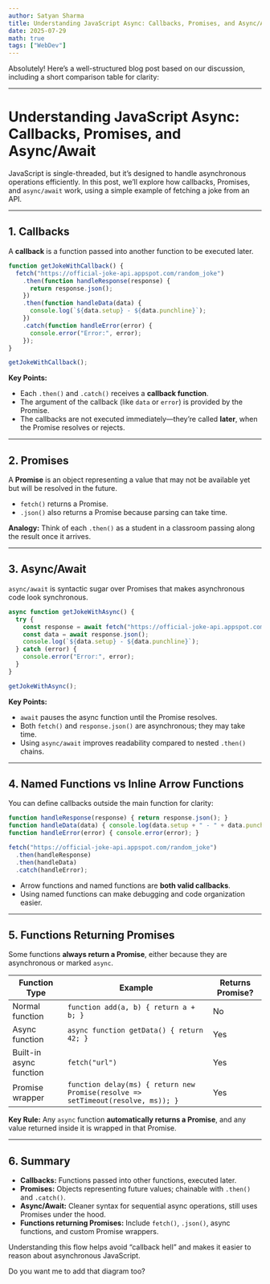```yaml
---
author: Satyan Sharma
title: Understanding JavaScript Async: Callbacks, Promises, and Async/Await
date: 2025-07-29
math: true
tags: ["WebDev"]
---
```

Absolutely! Here’s a well-structured blog post based on our discussion, including a short comparison table for clarity:

---

# Understanding JavaScript Async: Callbacks, Promises, and Async/Await

JavaScript is single-threaded, but it’s designed to handle asynchronous operations efficiently. In this post, we’ll explore how callbacks, Promises, and `async/await` work, using a simple example of fetching a joke from an API.

---

## 1. Callbacks

A **callback** is a function passed into another function to be executed later.

```javascript
function getJokeWithCallback() {
  fetch("https://official-joke-api.appspot.com/random_joke")
    .then(function handleResponse(response) {
      return response.json();
    })
    .then(function handleData(data) {
      console.log(`${data.setup} - ${data.punchline}`);
    })
    .catch(function handleError(error) {
      console.error("Error:", error);
    });
}

getJokeWithCallback();
```

**Key Points:**

* Each `.then()` and `.catch()` receives a **callback function**.
* The argument of the callback (like `data` or `error`) is provided by the Promise.
* The callbacks are not executed immediately—they’re called **later**, when the Promise resolves or rejects.

---

## 2. Promises

A **Promise** is an object representing a value that may not be available yet but will be resolved in the future.

* `fetch()` returns a Promise.
* `.json()` also returns a Promise because parsing can take time.

**Analogy:** Think of each `.then()` as a student in a classroom passing along the result once it arrives.

---

## 3. Async/Await

`async/await` is syntactic sugar over Promises that makes asynchronous code look synchronous.

```javascript
async function getJokeWithAsync() {
  try {
    const response = await fetch("https://official-joke-api.appspot.com/random_joke");
    const data = await response.json();
    console.log(`${data.setup} - ${data.punchline}`);
  } catch (error) {
    console.error("Error:", error);
  }
}

getJokeWithAsync();
```

**Key Points:**

* `await` pauses the async function until the Promise resolves.
* Both `fetch()` and `response.json()` are asynchronous; they may take time.
* Using `async/await` improves readability compared to nested `.then()` chains.

---

## 4. Named Functions vs Inline Arrow Functions

You can define callbacks outside the main function for clarity:

```javascript
function handleResponse(response) { return response.json(); }
function handleData(data) { console.log(data.setup + " - " + data.punchline); }
function handleError(error) { console.error(error); }

fetch("https://official-joke-api.appspot.com/random_joke")
  .then(handleResponse)
  .then(handleData)
  .catch(handleError);
```

* Arrow functions and named functions are **both valid callbacks**.
* Using named functions can make debugging and code organization easier.

---

## 5. Functions Returning Promises

Some functions **always return a Promise**, either because they are asynchronous or marked `async`.

| Function Type           | Example                                                                          | Returns Promise? |
| ----------------------- | -------------------------------------------------------------------------------- | ---------------- |
| Normal function         | `function add(a, b) { return a + b; }`                                           | No               |
| Async function          | `async function getData() { return 42; }`                                        | Yes              |
| Built-in async function | `fetch("url")`                                                                   | Yes              |
| Promise wrapper         | `function delay(ms) { return new Promise(resolve => setTimeout(resolve, ms)); }` | Yes              |

**Key Rule:** Any `async` function **automatically returns a Promise**, and any value returned inside it is wrapped in that Promise.

---

## 6. Summary

* **Callbacks:** Functions passed into other functions, executed later.
* **Promises:** Objects representing future values; chainable with `.then()` and `.catch()`.
* **Async/Await:** Cleaner syntax for sequential async operations, still uses Promises under the hood.
* **Functions returning Promises:** Include `fetch()`, `.json()`, async functions, and custom Promise wrappers.

Understanding this flow helps avoid “callback hell” and makes it easier to reason about asynchronous JavaScript.


Do you want me to add that diagram too?

